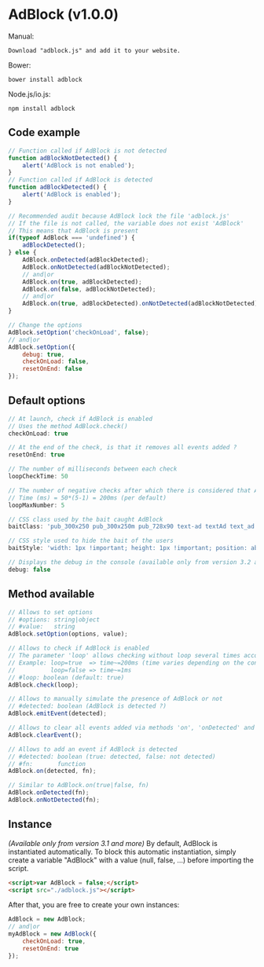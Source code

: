 AdBlock (v1.0.0)
===========

Manual:
```
Download "adblock.js" and add it to your website.
```
Bower:
```
bower install adblock
```
Node.js/io.js:
```
npm install adblock
```

Code example
---------------------
```javascript
// Function called if AdBlock is not detected
function adBlockNotDetected() {
	alert('AdBlock is not enabled');
}
// Function called if AdBlock is detected
function adBlockDetected() {
	alert('AdBlock is enabled');
}

// Recommended audit because AdBlock lock the file 'adblock.js' 
// If the file is not called, the variable does not exist 'AdBlock'
// This means that AdBlock is present
if(typeof AdBlock === 'undefined') {
	adBlockDetected();
} else {
	AdBlock.onDetected(adBlockDetected);
	AdBlock.onNotDetected(adBlockNotDetected);
	// and|or
	AdBlock.on(true, adBlockDetected);
	AdBlock.on(false, adBlockNotDetected);
	// and|or
	AdBlock.on(true, adBlockDetected).onNotDetected(adBlockNotDetected);
}

// Change the options
AdBlock.setOption('checkOnLoad', false);
// and|or
AdBlock.setOption({
	debug: true,
	checkOnLoad: false,
	resetOnEnd: false
});
```

Default options
---------------------
```javascript
// At launch, check if AdBlock is enabled
// Uses the method AdBlock.check()
checkOnLoad: true

// At the end of the check, is that it removes all events added ?
resetOnEnd: true

// The number of milliseconds between each check
loopCheckTime: 50

// The number of negative checks after which there is considered that AdBlock is not enabled
// Time (ms) = 50*(5-1) = 200ms (per default)
loopMaxNumber: 5

// CSS class used by the bait caught AdBlock
baitClass: 'pub_300x250 pub_300x250m pub_728x90 text-ad textAd text_ad text_ads text-ads text-ad-links'

// CSS style used to hide the bait of the users
baitStyle: 'width: 1px !important; height: 1px !important; position: absolute !important; left: -10000px !important; top: -1000px !important;'

// Displays the debug in the console (available only from version 3.2 and more)
debug: false
```

Method available
---------------------
```javascript
// Allows to set options
// #options: string|object
// #value:   string
AdBlock.setOption(options, value);

// Allows to check if AdBlock is enabled
// The parameter 'loop' allows checking without loop several times according to the value of 'loopMaxNumber'
// Example: loop=true  => time~=200ms (time varies depending on the configuration)
//          loop=false => time~=1ms
// #loop: boolean (default: true)
AdBlock.check(loop);

// Allows to manually simulate the presence of AdBlock or not
// #detected: boolean (AdBlock is detected ?)
AdBlock.emitEvent(detected);

// Allows to clear all events added via methods 'on', 'onDetected' and 'onNotDetected'
AdBlock.clearEvent();

// Allows to add an event if AdBlock is detected
// #detected: boolean (true: detected, false: not detected)
// #fn:       function
AdBlock.on(detected, fn);

// Similar to AdBlock.on(true|false, fn)
AdBlock.onDetected(fn);
AdBlock.onNotDetected(fn);
```

Instance
---------------------
*(Available only from version 3.1 and more)*
By default, AdBlock is instantiated automatically.
To block this automatic instantiation, simply create a variable "AdBlock" with a value (null, false, ...) before importing the script.
```html
<script>var AdBlock = false;</script>
<script src="./adblock.js"></script>
```
After that, you are free to create your own instances:
```javascript
AdBlock = new AdBlock;
// and|or
myAdBlock = new AdBlock({
	checkOnLoad: true,
	resetOnEnd: true
});
```
